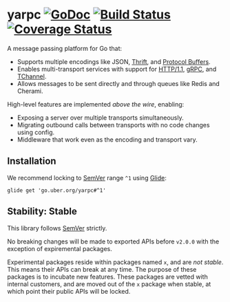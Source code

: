 # yarpc [![GoDoc][doc-img]][doc] [![Build Status][ci-img]][ci] [![Coverage Status][cov-img]][cov]

A message passing platform for Go that:

* Supports multiple encodings like JSON, [Thrift](https://thrift.apache.org/), and [Protocol Buffers](https://developers.google.com/protocol-buffers/).
* Enables multi-transport services with support for [HTTP/1.1](https://www.w3.org/Protocols/rfc2616/rfc2616.html), [gRPC](https://grpc.io/docs/guides/wire.html), and [TChannel](https://github.com/uber/tchannel).
* Allows messages to be sent directly and through queues like Redis and Cherami.

High-level features are implemented *above the wire*, enabling:

* Exposing a server over multiple transports simultaneously.
* Migrating outbound calls between transports with no code changes using config.
* Middleware that work even as the encoding and transport vary.

## Installation

We recommend locking to [SemVer](http://semver.org/) range `^1` using [Glide](https://github.com/Masterminds/glide):

```
glide get 'go.uber.org/yarpc#^1'
```

## Stability: Stable

This library follows [SemVer](http://semver.org/) strictly.

No breaking changes will be made to exported APIs before `v2.0.0` with the
exception of expiremental packages.

Experimental packages reside within packages named `x`, and are *not stable*. This means their
APIs can break at any time. The purpose of these packages is to incubate new features.
These packages are vetted with internal customers, and are moved out of
the `x` package when stable, at which point their public APIs will be locked.

[doc-img]: https://godoc.org/go.uber.org/yarpc?status.svg
[doc]: https://godoc.org/go.uber.org/yarpc
[ci-img]: https://travis-ci.org/yarpc/yarpc-go.svg?branch=dev
[cov-img]: https://codecov.io/gh/yarpc/yarpc-go/branch/dev/graph/badge.svg
[ci]: https://travis-ci.org/yarpc/yarpc-go
[cov]: https://codecov.io/gh/yarpc/yarpc-go/branch/dev
